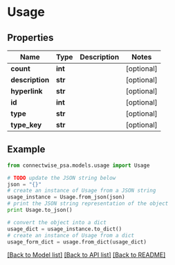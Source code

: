 # Usage


## Properties
Name | Type | Description | Notes
------------ | ------------- | ------------- | -------------
**count** | **int** |  | [optional] 
**description** | **str** |  | [optional] 
**hyperlink** | **str** |  | [optional] 
**id** | **int** |  | [optional] 
**type** | **str** |  | [optional] 
**type_key** | **str** |  | [optional] 

## Example

```python
from connectwise_psa.models.usage import Usage

# TODO update the JSON string below
json = "{}"
# create an instance of Usage from a JSON string
usage_instance = Usage.from_json(json)
# print the JSON string representation of the object
print Usage.to_json()

# convert the object into a dict
usage_dict = usage_instance.to_dict()
# create an instance of Usage from a dict
usage_form_dict = usage.from_dict(usage_dict)
```
[[Back to Model list]](../README.md#documentation-for-models) [[Back to API list]](../README.md#documentation-for-api-endpoints) [[Back to README]](../README.md)


